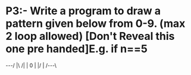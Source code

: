 # P3:- Write a program to draw a pattern given below from 0-9.  (max 2 loop allowed) [Don't Reveal this one pre handed]E.g. if n==5


\---/
|\ /|
| 0 |
|/ \|
/---\
